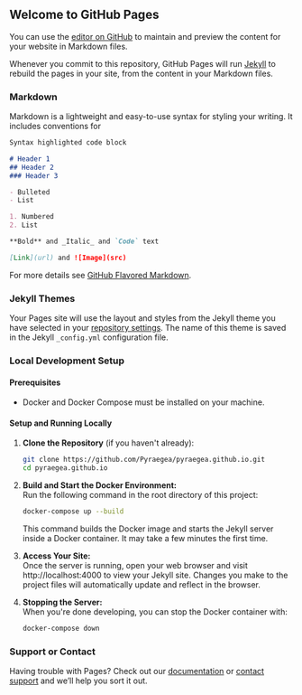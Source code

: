 ## Welcome to GitHub Pages

You can use the [editor on GitHub](https://github.com/Pyraegea/pyraegea.github.io/edit/master/README.md) to maintain and preview the content for your website in Markdown files.

Whenever you commit to this repository, GitHub Pages will run [Jekyll](https://jekyllrb.com/) to rebuild the pages in your site, from the content in your Markdown files.

### Markdown

Markdown is a lightweight and easy-to-use syntax for styling your writing. It includes conventions for

```markdown
Syntax highlighted code block

# Header 1
## Header 2
### Header 3

- Bulleted
- List

1. Numbered
2. List

**Bold** and _Italic_ and `Code` text

[Link](url) and ![Image](src)
```

For more details see [GitHub Flavored Markdown](https://guides.github.com/features/mastering-markdown/).

### Jekyll Themes

Your Pages site will use the layout and styles from the Jekyll theme you have selected in your [repository settings](https://github.com/Pyraegea/pyraegea.github.io/settings). The name of this theme is saved in the Jekyll `_config.yml` configuration file.

### Local Development Setup

#### Prerequisites

- Docker and Docker Compose must be installed on your machine.

#### Setup and Running Locally

1. **Clone the Repository** (if you haven't already):  
   ```sh
   git clone https://github.com/Pyraegea/pyraegea.github.io.git
   cd pyraegea.github.io
   ```

2. **Build and Start the Docker Environment:**  
   Run the following command in the root directory of this project:
   ```sh
   docker-compose up --build
   ```
   This command builds the Docker image and starts the Jekyll server inside a Docker container. It may take a few minutes the first time.

3. **Access Your Site:**  
   Once the server is running, open your web browser and visit http://localhost:4000 to view your Jekyll site. Changes you make to the project files will automatically update and reflect in the browser.
   
4. **Stopping the Server:**  
   When you're done developing, you can stop the Docker container with:
   ```sh
   docker-compose down
   ```


### Support or Contact

Having trouble with Pages? Check out our [documentation](https://help.github.com/categories/github-pages-basics/) or [contact support](https://github.com/contact) and we’ll help you sort it out.
